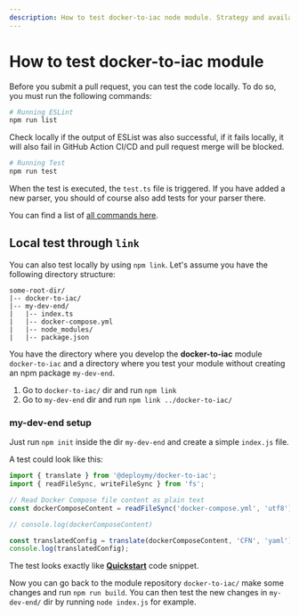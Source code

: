 ```yaml
---
description: How to test docker-to-iac node module. Strategy and available commands.
---
```


# How to test docker-to-iac module

Before you submit a pull request, you can test the code locally. To do so, you must run the following commands:

```bash
# Running ESLint
npm run list
```

Check locally if the output of ESList was also successful, if it fails locally, it will also fail in GitHub Action CI/CD and pull request merge will be blocked.

```bash
# Running Test
npm run test
```

When the test is executed, the `test.ts` file is triggered. If you have added a new parser, you should of course also add tests for your parser there.

You can find a list of [all commands here](/docker-to-iac/available-commands.md).

## Local test through `link`

You can also test locally by using `npm link`. Let's assume you have the following directory structure:

```text
some-root-dir/
|-- docker-to-iac/
|-- my-dev-end/
|   |-- index.ts
|   |-- docker-compose.yml
|   |-- node_modules/
|   |-- package.json
```

You have the directory where you develop the __docker-to-iac__ module `docker-to-iac` and a directory where you test your module without creating an npm package `my-dev-end`.

1. Go to `docker-to-iac/` dir and run `npm link`
2. Go to `my-dev-end` dir and run `npm link ../docker-to-iac/`

### my-dev-end setup

Just run `npm init` inside the dir `my-dev-end` and create a simple `index.js` file.

A test could look like this:

```javascript
import { translate } from '@deploymy/docker-to-iac';
import { readFileSync, writeFileSync } from 'fs';

// Read Docker Compose file content as plain text
const dockerComposeContent = readFileSync('docker-compose.yml', 'utf8');

// console.log(dockerComposeContent)

const translatedConfig = translate(dockerComposeContent, 'CFN', 'yaml');
console.log(translatedConfig);
```

The test looks exactly like __[Quickstart](/docker-to-iac/quickstart.md)__ code snippet.

Now you can go back to the module repository `docker-to-iac/` make some changes and run `npm run build`. You can then test the new changes in `my-dev-end/` dir by running `node index.js` for example.
